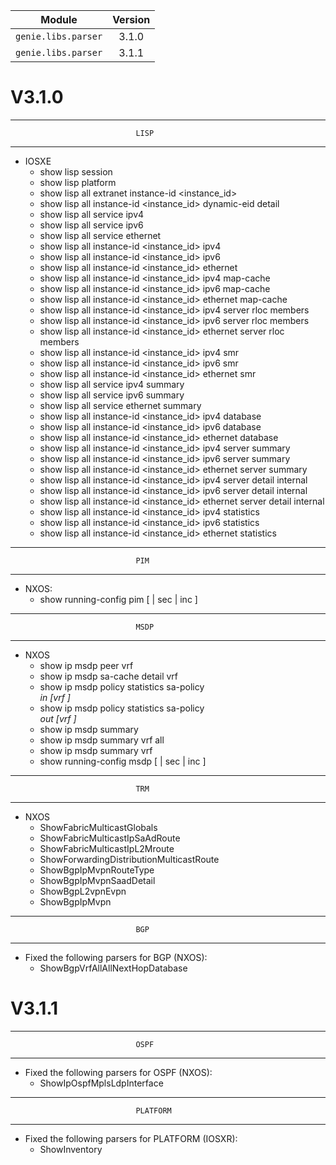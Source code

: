 
| Module                  | Version       |
| ------------------------|:-------------:|
| ``genie.libs.parser``   | 3.1.0         |
| ``genie.libs.parser``   | 3.1.1         |


# V3.1.0
--------------------------------------------------------------------------------
                                LISP
--------------------------------------------------------------------------------

* IOSXE
    * show lisp session
    * show lisp platform
    * show lisp all extranet <extranet> instance-id <instance_id>
    * show lisp all instance-id <instance_id> dynamic-eid detail
    * show lisp all service ipv4
    * show lisp all service ipv6
    * show lisp all service ethernet
    * show lisp all instance-id <instance_id> ipv4
    * show lisp all instance-id <instance_id> ipv6
    * show lisp all instance-id <instance_id> ethernet
    * show lisp all instance-id <instance_id> ipv4 map-cache
    * show lisp all instance-id <instance_id> ipv6 map-cache
    * show lisp all instance-id <instance_id> ethernet map-cache
    * show lisp all instance-id <instance_id> ipv4 server rloc members
    * show lisp all instance-id <instance_id> ipv6 server rloc members
    * show lisp all instance-id <instance_id> ethernet server rloc members
    * show lisp all instance-id <instance_id> ipv4 smr
    * show lisp all instance-id <instance_id> ipv6 smr
    * show lisp all instance-id <instance_id> ethernet smr
    * show lisp all service ipv4 summary
    * show lisp all service ipv6 summary
    * show lisp all service ethernet summary
    * show lisp all instance-id <instance_id> ipv4 database
    * show lisp all instance-id <instance_id> ipv6 database
    * show lisp all instance-id <instance_id> ethernet database
    * show lisp all instance-id <instance_id> ipv4 server summary
    * show lisp all instance-id <instance_id> ipv6 server summary
    * show lisp all instance-id <instance_id> ethernet server summary
    * show lisp all instance-id <instance_id> ipv4 server detail internal
    * show lisp all instance-id <instance_id> ipv6 server detail internal
    * show lisp all instance-id <instance_id> ethernet server detail internal
    * show lisp all instance-id <instance_id> ipv4 statistics
    * show lisp all instance-id <instance_id> ipv6 statistics
    * show lisp all instance-id <instance_id> ethernet statistics

--------------------------------------------------------------------------------
                                PIM
--------------------------------------------------------------------------------

* NXOS:
    * show running-config pim [ | sec <vrf> | inc <pip string> ]

--------------------------------------------------------------------------------
                                MSDP
--------------------------------------------------------------------------------

* NXOS
    * show ip msdp peer vrf <vrf>
    * show ip msdp sa-cache detail vrf <vrf>
    * show ip msdp policy statistics sa-policy <address> in [vrf <vrf>]
    * show ip msdp policy statistics sa-policy <address> out [vrf <vrf>]
    * show ip msdp summary
    * show ip msdp summary vrf all
    * show ip msdp summary vrf <vrf>
    * show running-config msdp [ | sec <vrf> | inc <pip string> ]

--------------------------------------------------------------------------------
                                TRM
--------------------------------------------------------------------------------

* NXOS
    * ShowFabricMulticastGlobals
    * ShowFabricMulticastIpSaAdRoute
    * ShowFabricMulticastIpL2Mroute
    * ShowForwardingDistributionMulticastRoute
    * ShowBgpIpMvpnRouteType
    * ShowBgpIpMvpnSaadDetail
    * ShowBgpL2vpnEvpn
    * ShowBgpIpMvpn

--------------------------------------------------------------------------------
                                BGP
--------------------------------------------------------------------------------

* Fixed the following parsers for BGP (NXOS):
    - ShowBgpVrfAllAllNextHopDatabase

# V3.1.1
--------------------------------------------------------------------------------
                                OSPF
--------------------------------------------------------------------------------

* Fixed the following parsers for OSPF (NXOS):
    - ShowIpOspfMplsLdpInterface

--------------------------------------------------------------------------------
                                PLATFORM
--------------------------------------------------------------------------------

* Fixed the following parsers for PLATFORM (IOSXR):
    - ShowInventory
